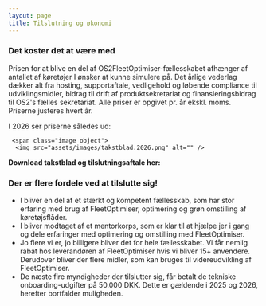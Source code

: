 ```yaml
---
layout: page
title: Tilslutning og økonomi
---
```


<p></p>

<div class="row">
  <!-- Venstre kolonne -->
  <div class="6u 12u$(small)">
    <h3>Det koster det at være med</h3>
    <p>Prisen for at blive en del af OS2FleetOptimiser-fællesskabet afhænger af antallet af køretøjer I ønsker at kunne simulere på. Det årlige vederlag dækker alt fra hosting, supportaftale, vedligehold og løbende compliance til udviklingsmidler, bidrag til drift af produktsekretariat og finansieringsbidrag til OS2's fælles sekretariat. Alle priser er opgivet pr. år ekskl. moms. Priserne justeres hvert år.</p>
    <p>I 2026 ser priserne således ud:</p>

	 <span class="image object">
      <img src="assets/images/takstblad.2026.png" alt="" />

	  
**Download takstblad og tilslutningsaftale her:** 
  </div>

<!-- Højre kolonne -->
<div class="6u$ 12u$(small)">
  <h3>Der er flere fordele ved at tilslutte sig!</h3>
  <div class="box box-pink">
    <ul>
      <li>I bliver en del af et stærkt og kompetent fællesskab, som har stor erfaring med brug af FleetOptimiser, optimering og grøn omstilling af køretøjsflåder.</li>
      <li>I bliver modtaget af et mentorkorps, som er klar til at hjælpe jer i gang og dele erfaringer med optimering og omstilling med FleetOptimiser.</li>
      <li>Jo flere vi er, jo billigere bliver det for hele fællesskabet. Vi får nemlig rabat hos leverandøren af FleetOptimiser hvis vi bliver 15+ anvendere. Derudover bliver der flere midler, som kan bruges til videreudvikling af FleetOptimiser.</li>
      <li>De næste fire myndigheder der tilslutter sig, får betalt de tekniske onboarding-udgifter på 50.000 DKK. Dette er gældende i 2025 og 2026, herefter bortfalder muligheden.</li>
    </ul>
  </div>
</div>



 

